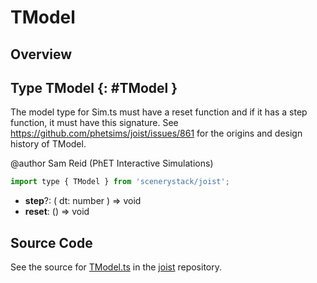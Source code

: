 # TModel

## Overview



## Type TModel {: #TModel }


The model type for Sim.ts must have a reset function and if it has a step function, it must have this signature.
See https://github.com/phetsims/joist/issues/861 for the origins and design history of TModel.

@author Sam Reid (PhET Interactive Simulations)

```js
import type { TModel } from 'scenerystack/joist';
```
- **step**?: ( dt: <span style="color: hsla(calc(var(--md-hue) + 180deg),80%,40%,1);">number</span> ) =&gt; <span style="color: hsla(calc(var(--md-hue) + 180deg),80%,40%,1);">void</span>
- **reset**: () =&gt; <span style="color: hsla(calc(var(--md-hue) + 180deg),80%,40%,1);">void</span>




## Source Code

See the source for [TModel.ts](https://github.com/phetsims/joist/blob/main/js/TModel.ts) in the [joist](https://github.com/phetsims/joist) repository.

